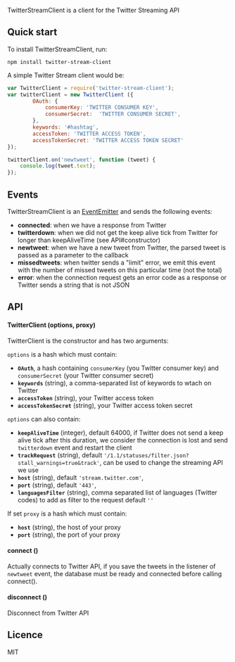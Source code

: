 TwitterStreamClient is a client for the Twitter Streaming API

## Quick start

To install TwitterStreamClient, run: 

```
npm install twitter-stream-client
```

A simple Twitter Stream client would be:

```javascript
var TwitterClient = require('twitter-stream-client');
var twitterClient = new TwitterClient ({
        OAuth: {
            consumerKey: 'TWITTER CONSUMER KEY',
            consumerSecret:  'TWITTER CONSUMER SECRET',
        },
        keywords: '#hashtag',
        accessToken: 'TWITTER ACCESS TOKEN',
        accessTokenSecret: 'TWITTER ACCESS TOKEN SECRET'
});

twitterClient.on('newtweet', function (tweet) {
    console.log(tweet.text);
});
```

##  Events

TwitterStreamClient is an [EventEmitter](http://nodejs.org/api/events.html) and sends the following events:

* __connected__: when we have a response from Twitter
* __twitterdown__: when we did not get the keep alive tick from Twitter for longer than keepAliveTime (see API#constructor)
* __newtweet__: when we have a new tweet from Twitter, the parsed tweet is passed as a parameter to the callback
* __missedtweets__: when twitter sends a "limit" error, we emit this event with the number of missed tweets on this particular time (not the total)
* __error__: when the connection request gets an error code as a response or Twitter sends a string that is not JSON

## API

#### TwitterClient (options, proxy)
TwitterClient is the constructor and has two arguments:

`options` is a hash which must contain:

* __`OAuth`__, a hash containing `consumerKey` (you Twitter consumer key) and `consumerSecret` (your Twitter consumer secret)
* __`keywords`__ (string), a comma-separated list of keywords to wtach on Twitter
* __`accessToken`__ (string), your Twitter access token
* __`accessTokenSecret`__ (string), your Twitter access token secret

`options` can also contain:

* __`keepAliveTime`__ (integer),  default 64000, if Twitter does not send a keep alive tick after this duration, we consider the connection is lost and send `twitterdown` event and restart the client 
* __`trackRequest`__ (string), default `'/1.1/statuses/filter.json?stall_warnings=true&track'`, can be used to change the streaming API we use 
* __`host`__ (string), default `'stream.twitter.com'`,
* __`port`__ (string), default `'443'`,
* __`languagesFilter`__ (string), comma separated list of languages (Twitter codes) to add as filter to the request default `''`

If set `proxy` is a hash which must contain:

* __`host`__ (string), the host of your proxy
* __`port`__ (string), the port of your proxy

#### connect () 
Actually connects to Twitter API, if you save the tweets in the listener of `newtweet` event, the database must be ready and connected before calling connect().

#### disconnect () 
Disconnect from Twitter API

## Licence
MIT